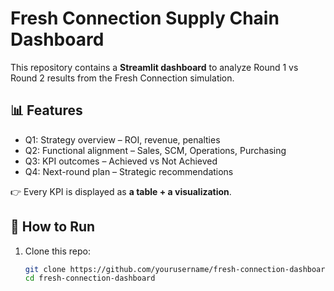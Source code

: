 # Fresh Connection Supply Chain Dashboard

This repository contains a **Streamlit dashboard** to analyze Round 1 vs Round 2 results from the Fresh Connection simulation.

## 📊 Features
- Q1: Strategy overview – ROI, revenue, penalties
- Q2: Functional alignment – Sales, SCM, Operations, Purchasing
- Q3: KPI outcomes – Achieved vs Not Achieved
- Q4: Next-round plan – Strategic recommendations

👉 Every KPI is displayed as **a table + a visualization**.

## 🚀 How to Run
1. Clone this repo:
   ```bash
   git clone https://github.com/yourusername/fresh-connection-dashboard.git
   cd fresh-connection-dashboard
